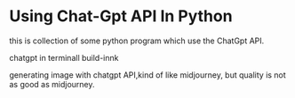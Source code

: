 # Using Chat-Gpt API In Python

this is collection of some python program which use the ChatGpt API.


  chatgpt in terminall build-innk

  generating image with chatgpt API,kind of like midjourney, but quality is not as good as midjourney.
  




